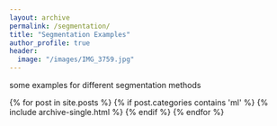 ```yaml
---
layout: archive
permalink: /segmentation/
title: "Segmentation Examples"
author_profile: true
header:
  image: "/images/IMG_3759.jpg"
---
```

 some examples for different segmentation methods

{% for post in site.posts %}
  {% if post.categories contains 'ml' %}
   {% include archive-single.html %}
  {% endif %}
{% endfor %}
